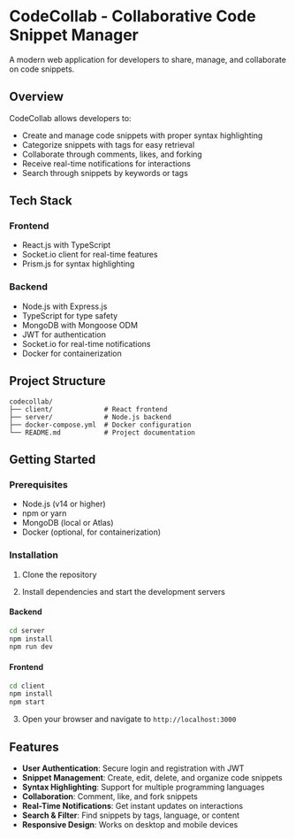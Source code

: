 # CodeCollab - Collaborative Code Snippet Manager

A modern web application for developers to share, manage, and collaborate on code snippets.

## Overview

CodeCollab allows developers to:

- Create and manage code snippets with proper syntax highlighting
- Categorize snippets with tags for easy retrieval
- Collaborate through comments, likes, and forking
- Receive real-time notifications for interactions
- Search through snippets by keywords or tags

## Tech Stack

### Frontend

- React.js with TypeScript
- Socket.io client for real-time features
- Prism.js for syntax highlighting

### Backend

- Node.js with Express.js
- TypeScript for type safety
- MongoDB with Mongoose ODM
- JWT for authentication
- Socket.io for real-time notifications
- Docker for containerization

## Project Structure

```
codecollab/
├── client/             # React frontend
├── server/             # Node.js backend
├── docker-compose.yml  # Docker configuration
└── README.md           # Project documentation
```

## Getting Started

### Prerequisites

- Node.js (v14 or higher)
- npm or yarn
- MongoDB (local or Atlas)
- Docker (optional, for containerization)

### Installation

1. Clone the repository

2. Install dependencies and start the development servers

#### Backend

```bash
cd server
npm install
npm run dev
```

#### Frontend

```bash
cd client
npm install
npm start
```

3. Open your browser and navigate to `http://localhost:3000`

## Features

- **User Authentication**: Secure login and registration with JWT
- **Snippet Management**: Create, edit, delete, and organize code snippets
- **Syntax Highlighting**: Support for multiple programming languages
- **Collaboration**: Comment, like, and fork snippets
- **Real-Time Notifications**: Get instant updates on interactions
- **Search & Filter**: Find snippets by tags, language, or content
- **Responsive Design**: Works on desktop and mobile devices

